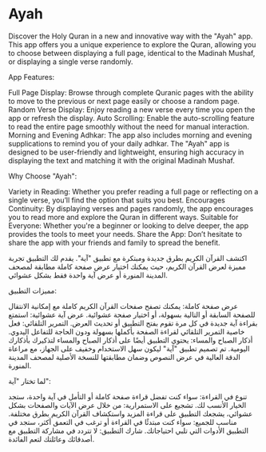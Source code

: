 # Ayah

Discover the Holy Quran in a new and innovative way with the "Ayah" app. This app offers you a unique experience to explore the Quran, allowing you to choose between displaying a full page, identical to the Madinah Mushaf, or displaying a single verse randomly.

App Features:

Full Page Display: Browse through complete Quranic pages with the ability to move to the previous or next page easily or choose a random page.
Random Verse Display: Enjoy reading a new verse every time you open the app or refresh the display.
Auto Scrolling: Enable the auto-scrolling feature to read the entire page smoothly without the need for manual interaction.
Morning and Evening Adhkar: The app also includes morning and evening supplications to remind you of your daily adhkar.
The "Ayah" app is designed to be user-friendly and lightweight, ensuring high accuracy in displaying the text and matching it with the original Madinah Mushaf.

Why Choose "Ayah":

Variety in Reading: Whether you prefer reading a full page or reflecting on a single verse, you’ll find the option that suits you best.
Encourages Continuity: By displaying verses and pages randomly, the app encourages you to read more and explore the Quran in different ways.
Suitable for Everyone: Whether you're a beginner or looking to delve deeper, the app provides the tools to meet your needs.
Share the App:
Don’t hesitate to share the app with your friends and family to spread the benefit.



اكتشف القرآن الكريم بطرق جديدة ومبتكرة مع تطبيق "آية". يقدم لك التطبيق تجربة مميزة لعرض القرآن الكريم، حيث يمكنك اختيار عرض صفحة كاملة مطابقة لمصحف المدينة المنورة أو عرض آية واحدة فقط بشكل عشوائي.

مميزات التطبيق:

عرض صفحة كاملة: يمكنك تصفح صفحات القرآن الكريم كاملة مع إمكانية الانتقال للصفحة السابقة أو التالية بسهولة، أو اختيار صفحة عشوائية.
عرض آية عشوائية: استمتع بقراءة آية جديدة في كل مرة تقوم بفتح التطبيق أو تحديث العرض.
التمرير التلقائي: فعل خاصية التمرير التلقائي لقراءة الصفحة بأكملها بسهولة ودون الحاجة للتفاعل اليدوي.
أذكار الصباح والمساء: يحتوي التطبيق أيضًا على أذكار الصباح والمساء لتذكيرك بأذكارك اليومية.
تم تصميم تطبيق "آية" ليكون سهل الاستخدام وخفيف على الجهاز، مع مراعاة الدقة العالية في عرض النصوص وضمان مطابقتها للنسخة الأصلية لمصحف المدينة المنورة.

لما تختار "آية":

تنوع في القراءة: سواء كنت تفضل قراءة صفحة كاملة أو التأمل في آية واحدة، ستجد الخيار الأنسب لك.
تشجيع على الاستمرارية: من خلال عرض الآيات والصفحات بشكل عشوائي، يشجعك التطبيق على قراءة المزيد واستكشاف القرآن الكريم بطرق مختلفة.
مناسب للجميع: سواء كنت مبتدئًا في القراءة أو ترغب في التعمق أكثر، ستجد في التطبيق الأدوات التي تلبي احتياجاتك.
شارك التطبيق:
لا تتردد في مشاركة التطبيق مع أصدقائك وعائلتك لتعم الفائدة.


